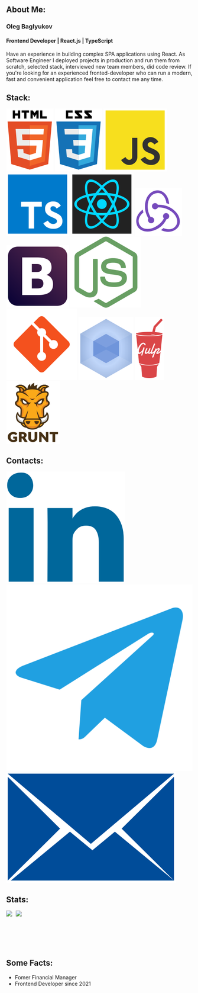 ## About Me:

### Oleg Baglyukov

#### Frontend Developer | React.js | TypeScript

Have an experience in building complex SPA applications using React.
As Software Engineer I deployed projects in production and run them from scratch, selected stack, interviewed new team members, did code review.
If you're looking for an experienced fronted-developer who can run a modern, fast and convenient application feel free to contact me any time.

## Stack:

![HTML](./svg/stack/html5.svg)
![CSS](./svg/stack/css3.svg)
![JavaScript](./svg/stack/javascript.svg)
![TypeScript](./svg/stack/typescript.svg)
![React](./svg/stack/react.svg)
![Redux](./svg/stack/redux.svg)
![Bootstrap](./svg/stack/bootstrap.svg)
![Node](./svg/stack/nodejs.svg)
![Git](./svg/stack/git.svg)
![Webpack](./svg/stack/webpack.svg)
![Gulp](./svg/stack/gulp.svg)
![Grunt](./svg/stack/grunt.svg)

## Contacts:

[<img src="./svg/social/linkedin.svg">](https://www.linkedin.com/in/baglyukov/)
[<img src="./svg/social/telegram.svg">](https://t.me/baglyukov)
[<img src="./svg/social/email.svg">](mailto:zerg41@gmail.com)

## Stats:

<div style="display: flex; column-gap: 10px; height: 100px; width: 100%;">
  <a href="https://github-readme-stats.vercel.app/api?username=zerg41&hide=contribs&show_icons=true&theme=react">
    <img  height="auto" width=auto" src="https://github-readme-stats.vercel.app/api?username=zerg41&hide=contribs&show_icons=true&theme=react" />
  </a>
  <a href="https://github-readme-stats.vercel.app/api/top-langs/?username=zerg41&layout=compact&theme=react">
    <img height="auto" width="auto" src="https://github-readme-stats.vercel.app/api/top-langs/?username=zerg41&layout=compact&theme=react" />
  </a>
</div>

## Some Facts:

- Fomer Financial Manager
- Frontend Developer since 2021
